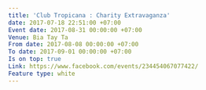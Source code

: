 ```yaml
---
title: 'Club Tropicana : Charity Extravaganza'
date: 2017-07-18 22:51:00 +07:00
Event date: 2017-08-31 00:00:00 +07:00
Venue: Bia Tay Ta
From date: 2017-08-08 00:00:00 +07:00
To date: 2017-09-01 00:00:00 +07:00
Is on top: true
Link: https://www.facebook.com/events/234454067077422/
Feature type: white
---
```


